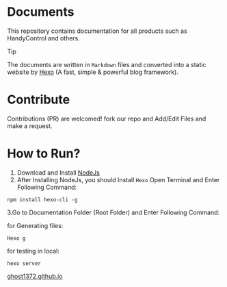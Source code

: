 # Documents

This repository contains documentation for all products such as HandyControl and others.

> [!TIP]
> The documents are written in `Markdown` files and converted into a static website by [Hexo](https://hexo.io/) (A fast, simple & powerful blog framework).

# Contribute
Contributions (PR) are welcomed!
fork our repo and Add/Edit Files and make a request.

# How to Run?

1. Download and Install [NodeJs](https://nodejs.org)
2. After Installing NodeJs, you should Install `Hexo`
Open Terminal and Enter Following Command:

```
npm install hexo-cli -g
```

3.Go to Documentation Folder (Root Folder) and Enter Following Command:

for Generating files:

```
Hexo g
```

for testing in local:

```
hexo server
```

[ghost1372.github.io](https://ghost1372.github.io/)